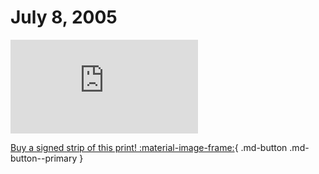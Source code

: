 # July 8, 2005

![](https://www.achewood.com/comic.php?date=07082005)

[Buy a signed strip of this print! :material-image-frame:](https://achewood-holiday-pop-up.myshopify.com/products/strip#07082005){ .md-button .md-button--primary }
